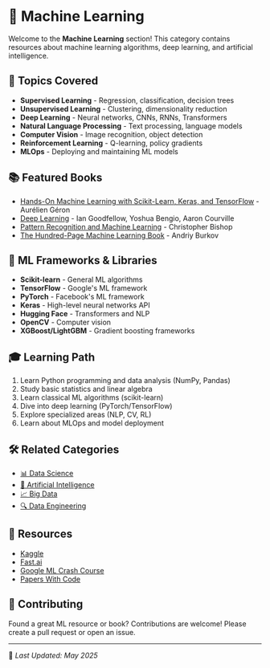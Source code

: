 # 🤖 Machine Learning

Welcome to the **Machine Learning** section! This category contains resources about machine learning algorithms, deep learning, and artificial intelligence.

## 📖 Topics Covered

- **Supervised Learning** - Regression, classification, decision trees
- **Unsupervised Learning** - Clustering, dimensionality reduction
- **Deep Learning** - Neural networks, CNNs, RNNs, Transformers
- **Natural Language Processing** - Text processing, language models
- **Computer Vision** - Image recognition, object detection
- **Reinforcement Learning** - Q-learning, policy gradients
- **MLOps** - Deploying and maintaining ML models

## 📚 Featured Books

- [Hands-On Machine Learning with Scikit-Learn, Keras, and TensorFlow](https://github.com/fagun18/Books-Collection/tree/main/Machine%20Learning) - Aurélien Géron
- [Deep Learning](https://github.com/fagun18/Books-Collection/tree/main/Machine%20Learning) - Ian Goodfellow, Yoshua Bengio, Aaron Courville
- [Pattern Recognition and Machine Learning](https://github.com/fagun18/Books-Collection/tree/main/Machine%20Learning) - Christopher Bishop
- [The Hundred-Page Machine Learning Book](https://github.com/fagun18/Books-Collection/tree/main/Machine%20Learning) - Andriy Burkov

## 🧠 ML Frameworks & Libraries

- **Scikit-learn** - General ML algorithms
- **TensorFlow** - Google's ML framework
- **PyTorch** - Facebook's ML framework
- **Keras** - High-level neural networks API
- **Hugging Face** - Transformers and NLP
- **OpenCV** - Computer vision
- **XGBoost/LightGBM** - Gradient boosting frameworks

## 🎓 Learning Path

1. Learn Python programming and data analysis (NumPy, Pandas)
2. Study basic statistics and linear algebra
3. Learn classical ML algorithms (scikit-learn)
4. Dive into deep learning (PyTorch/TensorFlow)
5. Explore specialized areas (NLP, CV, RL)
6. Learn about MLOps and model deployment

## 🛠️ Related Categories

- [📊 Data Science](https://github.com/fagun18/Books-Collection/tree/main/Data%20Science)
- [🧠 Artificial Intelligence](https://github.com/fagun18/Books-Collection/tree/main/AI)
- [📈 Big Data](https://github.com/fagun18/Books-Collection/tree/main/Big%20Data)
- [🔍 Data Engineering](https://github.com/fagun18/Books-Collection/tree/main/Data%20Engineering)

## 🔗 Resources

- [Kaggle](https://www.kaggle.com/learn)
- [Fast.ai](https://course.fast.ai/)
- [Google ML Crash Course](https://developers.google.com/machine-learning/crash-course)
- [Papers With Code](https://paperswithcode.com/)

## 🤝 Contributing

Found a great ML resource or book? Contributions are welcome! Please create a pull request or open an issue.

---
📅 *Last Updated: May 2025*
